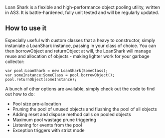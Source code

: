 Loan Shark is a flexible and high-performance object pooling utility, written in AS3. It is battle-hardened, fully unit tested and will be regularly updated.

## How to use it ##

Especially useful with custom classes that a heavy to constructor, simply instaniate a LoanShark instance, passing in your class of choice. You can then borrowObject and returnObject at will, the LoanShark will manage reuse and allocation of objects - making lighter work for your garbage collector:

```
var pool:LoanShark = new LoanShark(SomeClass);
var someInstance:SomeClass = pool.borrowObject();
pool.returnObject(someInstance);
```

A bunch of other options are available, simply check out the code to find out how to do:

  * Pool size pre-allocation
  * Pruning the pool of unused objects and flushing the pool of all objects
  * Adding reset and dispose method calls on pooled objects
  * Maximum pool wastage prune triggering
  * Listening for events from the pool
  * Exception triggers with strict mode